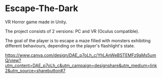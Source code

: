 # Escape-The-Dark
VR Horror game made in Unity.

The project consists of 2 versions: PC and VR (Oculus compatible).

The goal of the player is to escape a maze filled with monsters exhibiting different behaviours, depending on the player's flashlight's state.

https://www.canva.com/design/DAE_p7oLh_c/YhLAnWeBSTEMFz9aMs5umQ/view?utm_content=DAE_p7oLh_c&utm_campaign=designshare&utm_medium=link2&utm_source=sharebutton#7
